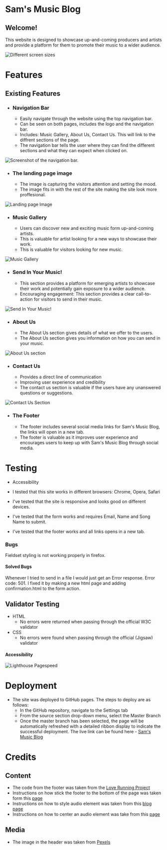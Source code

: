 # Sam's Music Blog

## Welcome!

This website is designed to showcase up-and-coming producers and artists and provide a platform for them to promote their music to a wider audience.

![Different screen sizes](assets/images/different-screen-sizes2.png)

# Features

## Existing Features

* ### Navigation Bar
  * Easily navigate through the website using the top navigation bar.
  * Can be seen on both pages, includes the logo and the navigation bar.
  * Includes: Music Gallery, About Us, Contact Us. This will link to the diffrent sections of the page.
  * The navigation bar tells the user where they can find the different sections and what they can expect when clicked on.  

![Screenshot of the navigation bar.](assets/images/navigation-Bar.jpg)

* ### The landing page image
  * The image is capturing the visitors attention and setting the mood.
  * The image fits in with the rest of the site making the site look more proffesional.

![Landing page Image](assets/images/landing-page-image.jpg)

* ### Music Gallery
  * Users can discover new and exciting music form up-and-coming artists.
  * This is valuable for artist looking for a new ways to showcase their work.
  * This is valuable for visitors looking for new music.

![Music Gallery](assets/images/music-gallery.jpg)

* ### Send In Your Music!
  * This section provides a platform for emerging artists to showcase their work and potentially gain exposure to a wider audience.
  * Encouraging engagement: This section provides a clear call-to-action for visitors to send in their music.

![Send In Your Music!](assets/images/send-music.jpg)

* ### About Us
  * The About Us section gives details of what we offer to the users.
  * The About Us section gives you information on how you can send in your music. 

![About Us section](assets/images/about-us2.jpg)

* ### Contact Us
  * Provides a direct line of communication
  * Improving user experience and credibility
  * The contact us section is valuable if the users have any unanswered questions or suggestions.

![Contact Us Section](assets/images/contact-us.jpg)

* ### The Footer
  * The footer includes several social media links for Sam's Music Blog, the links will open in a new tab.
  * The footer is valuable as it improves user experience and encourages users to keep up with Sam's Music Blog through social media.
# Testing
* Accessibility

* I tested that this site works in different browsers: Chrome, Opera, Safari
* I've tested that the site is responsive and looks good on different devices.
* I've tested that the form works and requires Email, Name and Song Name to submit.
* I've tested that the footer works and all links opens in a new tab.

### Bugs
Fieldset styling is not working properly in firefox.

#### Solved Bugs
Whenever I tried to send in a file I would just get an Error response.
Error code: 501.
I fixed it by making a new html page and adding confirmation.html to the form action.

## Validator Testing
* HTML
  * No errors were returned when passing through the official W3C validator
* CSS
  * No errors were found when passing through the official (Jigsaw) validator
#### Accessibility
![Lighthouse Pagespeed](assets/images/lighthouse.png)

# Deployment
* The site was deployed to GitHub pages. The steps to deploy are as follows:
  * In the GitHub repository, navigate to the Settings tab
  * From the source section drop-down menu, select the Master Branch
  * Once the master branch has been selected, the page will be automatically refreshed with a detailed ribbon display to indicate the successful deployment.
The live link can be found here - [Sam's Music Blog](https://samuelkerstell.github.io/portfolio-project-1/index.html)

# Credits
## Content
* The code from the footer was taken from the [Love Running Project](https://github.com/samuelkerstell/love-running)
* Instructions on how stick the footer to the bottom of the page was taken form this [page](https://dev.to/nehalahmadkhan/how-to-make-footer-stick-to-bottom-of-web-page-3i14)
* Instructions on how to style audio element was taken from this [blog page](https://blog.shahednasser.com/how-to-style-an-audio-element/)
* Instructions on how to center an audio element was take from this [page](https://stackoverflow.com/questions/16823868/center-html-5-audio-players-for-all-browsers)
## Media
* The image in the header was taken from [Pexels](https://www.pexels.com/photo/grayscale-photography-of-person-using-dj-controller-860707/)